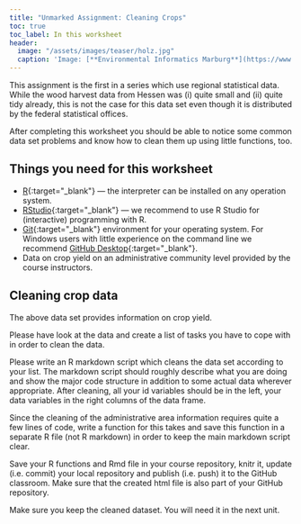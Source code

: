 ```yaml
---
title: "Unmarked Assignment: Cleaning Crops"
toc: true
toc_label: In this worksheet
header:
  image: "/assets/images/teaser/holz.jpg"
  caption: 'Image: [**Environmental Informatics Marburg**](https://www.uni-marburg.de/en/fb19/disciplines/physisch/environmentalinformatics)'
---
```


This assignment is the first in a series which use regional statistical data. While the wood harvest data from Hessen was (i) quite small and (ii) quite tidy already, this is not the case for this data set even though it is distributed by the federal statistical offices.

After completing this worksheet you should be able to notice some common data set problems and know how to clean them up using little functions, too.

## Things you need for this worksheet
  * [R](https://cran.r-project.org/){:target="_blank"} — the interpreter can be installed on any operation system.
  * [RStudio](https://www.rstudio.com/){:target="_blank"} — we recommend to use R Studio for (interactive) programming with R.
  * [Git](https://git-scm.com/downloads){:target="_blank"} environment for your operating system. For Windows users with little experience on the command line we recommend [GitHub Desktop](https://desktop.github.com/){:target="_blank"}.
  * Data on crop yield on an administrative community level provided by the course instructors.

## Cleaning crop data
The above data set provides information on crop yield. 

Please have look at the data and create a list of tasks you have to cope with  in order to clean the data.

Please write an R markdown script which cleans the data set according to your list. The markdown script should roughly describe what you are doing and show the major code structure in addition to some actual data wherever appropriate. After cleaning, all your id variables should be in the left, your data variables in the right columns of the data frame. 

Since the cleaning of the administrative area information requires quite a few lines of code, write a function for this takes and save this function in a separate R file (not R markdown) in order to keep the main markdown script clear.

Save your R functions and Rmd file in your course repository, knitr it, update (i.e. commit) your local repository and publish (i.e. push) it to the GitHub classroom. Make sure that the created html file is also part of your GitHub repository.

Make sure you keep the cleaned dataset. You will need it in the next unit.

